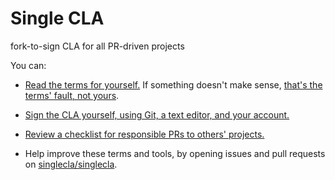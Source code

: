 # Single CLA

fork-to-sign CLA for all PR-driven projects

You can:

- [Read the terms for yourself.](./cla.md)  If something doesn't make sense, [that's the terms' fault, not yours](https://flippedform.com).

- [Sign the CLA yourself, using Git, a text editor, and your account.](./cla-checklist.md)

- [Review a checklist for responsible PRs to others' projects.](./pr-checklist.md)

- Help improve these terms and tools, by opening issues and pull requests on [singlecla/singlecla](https://github.com/singlecla/singlecla).
